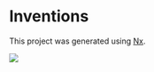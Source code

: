 

# Inventions

This project was generated using [Nx](https://nx.dev).

![](https://imgur.com/iqMMqgh.png)
